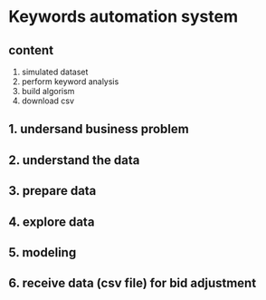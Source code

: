 # Keywords automation system 

## content
1. simulated dataset
2. perform keyword analysis
3. build algorism
4. download csv 

## 1. undersand business problem

## 2. understand the data

## 3. prepare data

## 4. explore data

## 5. modeling 

## 6. receive data (csv file) for bid adjustment
